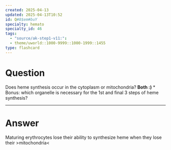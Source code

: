 ```yaml
---
created: 2025-04-13
updated: 2025-04-13T10:52
id: Q#8$em#buY
specialty: hemato
specialty_id: 46
tags:
  - "source/ak-step1-v11:": 
  - theme/uworld::1000-9999::1000-1999::1455
type: flashcard
---
```


# Question
Does heme synthesis occur in the cytoplasm or mitochondria?    **Both :)**    * Bonus: which organelle is necessary for the 1st and final 3 steps of heme synthesis?

---

# Answer
Maturing erythrocytes lose their ability to synthesize heme when they lose their >mitochondria<